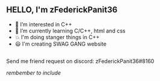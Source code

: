 HELLO, I'm zFederickPanit36
--
- 👀 I’m interested in C++
- 🌱 I’m currently learning C/C++, html and css
- 💥 I'm doing stanger things in C++
- 😃 I'm creating SWAG GANG website
## 
Send me friend request on discord: zFederickPanit36#8160

*rembember to include <iostream>*
